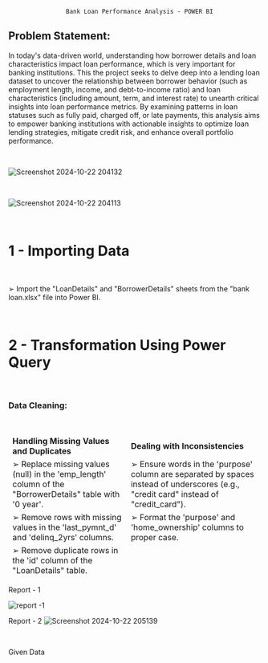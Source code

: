                     Bank Loan Performance Analysis - POWER BI
## Problem Statement:
In today's data-driven world, understanding how borrower details and loan
characteristics impact loan performance, which is very important for banking institutions. This
the project seeks to delve deep into a lending loan dataset to uncover the relationship
between borrower behavior (such as employment length, income, and debt-to-income
ratio) and loan characteristics (including amount, term, and interest rate) to unearth
critical insights into loan performance metrics. By examining patterns in loan statuses
such as fully paid, charged off, or late payments, this analysis aims to empower banking
institutions with actionable insights to optimize loan lending strategies, mitigate credit
risk, and enhance overall portfolio performance.

<br>

![Screenshot 2024-10-22 204132](https://github.com/user-attachments/assets/bcb99948-145b-4e5d-a57b-0eb36bc79db7)

<br>

![Screenshot 2024-10-22 204113](https://github.com/user-attachments/assets/dc62d9da-ce07-4441-a2a1-8117133e2663)

<br>

# 1 - Importing Data

<br>

➢ Import the "LoanDetails" and "BorrowerDetails" sheets from the "bank loan.xlsx" file into Power BI.

<br>

# 2 - Transformation Using Power Query

<br>

### Data Cleaning:

<br>

<table>
  <thead>
    <tr>
      <td><b>Handling Missing Values and Duplicates<b/></td>
      <td><b>Dealing with Inconsistencies<b/></td>
    </tr>
        <tr>
          <td>➢ Replace missing values (null) in the 'emp_length' column of the "BorrowerDetails" table with '0 year'.</td>
          <td>➢ Ensure words in the 'purpose' column are separated by spaces instead of underscores (e.g., "credit card" instead of "credit_card").</td>
        </tr>
        <tr>
          <td>➢ Remove rows with missing values in the 'last_pymnt_d' and 'delinq_2yrs' columns.</td>
          <td>➢ Format the 'purpose' and 'home_ownership' columns to proper case.</td>
        </tr>
        <tr>
          <td>➢ Remove duplicate rows in the 'id' column of the "LoanDetails" table.</td>
          <td></td>
        </tr>
  </thead>
</table>






Report - 1



![report -1](https://github.com/user-attachments/assets/e5b66e8f-f969-4306-a8c8-caca90120e36)



Report - 2
![Screenshot 2024-10-22 205139](https://github.com/user-attachments/assets/ac157b1f-11a8-43c1-9291-615b9f45eb3a)

<br>

Given Data
